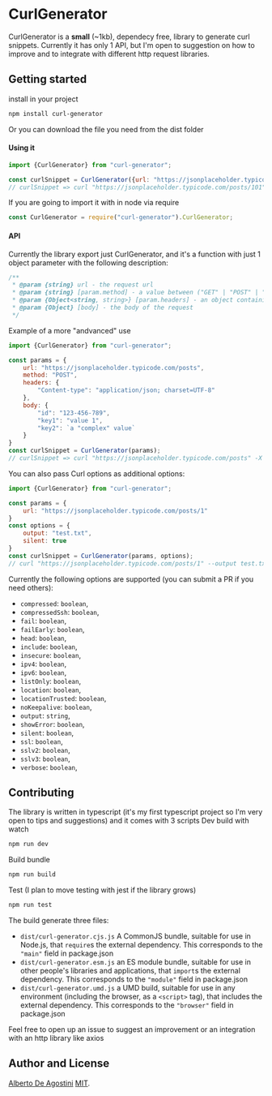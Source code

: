 # CurlGenerator

CurlGenerator is a **small** (~1kb), dependecy free, library to generate curl snippets.
Currently it has only 1 API, but I'm open to suggestion on how to improve and to integrate with different http request libraries.


## Getting started

install in your project
```bash
npm install curl-generator
```

Or you can download the file you need from the dist folder

#### Using it
```js
import {CurlGenerator} from "curl-generator";

const curlSnippet = CurlGenerator({url: "https://jsonplaceholder.typicode.com/posts/1"}); 
// curlSnippet => curl "https://jsonplaceholder.typicode.com/posts/101"
```

If you are going to import it with in node via require
```js
const CurlGenerator = require("curl-generator").CurlGenerator;
```

#### API

Currently the library export just CurlGenerator, and it's a function with just 1 object parameter with the following description:
```js
/**
 * @param {string} url - the request url
 * @param {string} [param.method] - a value between ("GET" | "POST" | "PUT" | "PATCH" | "DELETE") it's case insensitive
 * @param {Object<string, string>} [param.headers] - an object containing the headers of the request
 * @param {Object} [body] - the body of the request
 */
```

Example of a more "andvanced" use
```js
import {CurlGenerator} from "curl-generator";

const params = {
    url: "https://jsonplaceholder.typicode.com/posts",
    method: "POST",
    headers: {
        "Content-type": "application/json; charset=UTF-8"
    },
    body: {
        "id": "123-456-789",
        "key1": "value 1",
        "key2": `a "complex" value`
    }
}
const curlSnippet = CurlGenerator(params); 
// curlSnippet => curl "https://jsonplaceholder.typicode.com/posts" -X POST -H "Content-type: application/json; charset=UTF-8" -d "{\"id\":\"123-456-789\",\"key1\":\"value 1\",\"key2\":\"a \\\"complex\\\" value\"}"
```

You can also pass Curl options as additional options:
```js
import {CurlGenerator} from "curl-generator";

const params = {
    url: "https://jsonplaceholder.typicode.com/posts/1"
}
const options = {
    output: "test.txt",
    silent: true
}
const curlSnippet = CurlGenerator(params, options); 
// curl "https://jsonplaceholder.typicode.com/posts/1" --output test.txt --silent
```
Currently the following options are supported (you can submit a PR if you need others):
- `compressed`: `boolean`,
- `compressedSsh`: `boolean`,
- `fail`: `boolean`,
- `failEarly`: `boolean`,
- `head`: `boolean`,
- `include`: `boolean`,
- `insecure`: `boolean`,
- `ipv4`: `boolean`,
- `ipv6`: `boolean`,
- `listOnly`: `boolean`,
- `location`: `boolean`,
- `locationTrusted`: `boolean`,
- `noKeepalive`: `boolean`,
- `output`: `string`,
- `showError`: `boolean`,
- `silent`: `boolean`,
- `ssl`: `boolean`,
- `sslv2`: `boolean`,
- `sslv3`: `boolean`,
- `verbose`: `boolean`,

## Contributing

The library is written in typescript (it's my first typescript project so I'm very open to tips and suggestions) and it comes with 3 scripts
Dev build with watch
```bash
npm run dev
```
Build bundle
```bash
npm run build
```
Test (I plan to move testing with jest if the library grows)
```bash
npm run test
```

The build generate three files:
* `dist/curl-generator.cjs.js`
    A CommonJS bundle, suitable for use in Node.js, that `require`s the external dependency. This corresponds to the `"main"` field in package.json
* `dist/curl-generator.esm.js`
    an ES module bundle, suitable for use in other people's libraries and applications, that `import`s the external dependency. This corresponds to the `"module"` field in package.json
* `dist/curl-generator.umd.js`
    a UMD build, suitable for use in any environment (including the browser, as a `<script>` tag), that includes the external dependency. This corresponds to the `"browser"` field in package.json

Feel free to open up an issue to suggest an improvement or an integration with an http library like axios

## Author and License

[Alberto De Agostini](https://twitter.com/albertodeago88)
[MIT](LICENSE).
